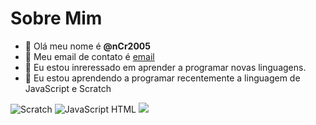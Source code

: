 # Sobre Mim
- 👋 Olá meu nome é **@nCr2005**
- 👀 Meu email de contato é [email](nickolascwb200@gmail.com)
- 🌱 Eu estou inreressado em aprender a programar novas linguagens.
- 💞️ Eu estou aprendendo a programar recentemente a linguagem de JavaScript e Scratch

![Scratch](https://img.shields.io/badge/Scratch-4D97FF?style=for-the-badge&logo=Scratch&logoColor=white)
![JavaScript](https://img.shields.io/badge/JavaScript-323330?style=for-the-badge&logo=javascript&logoColor=F7DF1E)
HTML <img src="https://img.shields.io/badge/Scratch-4D97FF?style=for-the-badge&logo=Scratch&logoColor=white" />
